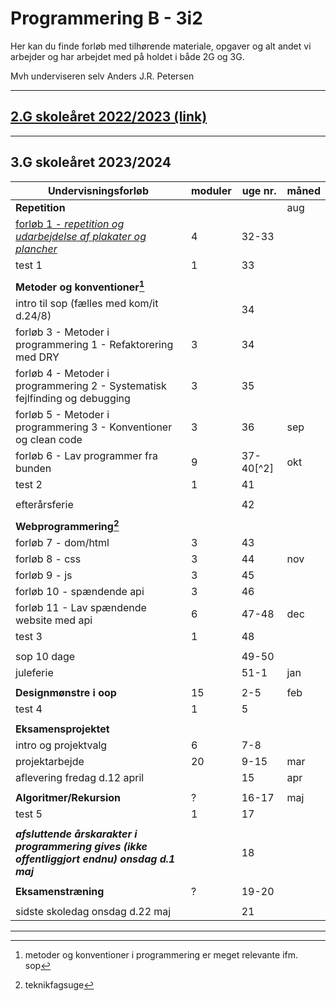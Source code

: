 # Programmering B - 3i2

Her kan du finde forløb med tilhørende materiale, opgaver og alt andet vi arbejder og har arbejdet med på holdet i både 2G og 3G.

Mvh underviseren selv Anders J.R. Petersen

---

## [2.G skoleåret 2022/2023 (link)](forlob_2i2/README_2i2.md)    

---

## 3.G skoleåret 2023/2024

| Undervisningsforløb                                                                                  | moduler | uge nr.         | måned |
| -----------------------------------------------------------------------------------------------------| ------- | --------------- | ----- |
| **Repetition**                                                                                       |         |                 | aug   |    
| [forløb 1 - *repetition og udarbejdelse af plakater og plancher*](forlob1_repetition/forlob1_rep.md) | 4       | 32-33           |       |
| test 1                                                                                               | 1       | 33              |       |
|                                                                                                      |         |                 |       |
| **Metoder og konventioner[^1]**                                                                      |         |                 |       |
| intro til sop (fælles med kom/it d.24/8)                                                             |         | 34              |       |
| forløb 3 - Metoder i programmering 1 - Refaktorering med DRY                                         | 3       | 34              |       |
| forløb 4 - Metoder i programmering 2 - Systematisk fejlfinding og debugging                          | 3       | 35              |       |
| forløb 5 - Metoder i programmering 3 - Konventioner og clean code                                    | 3       | 36              | sep   |
| forløb 6 - Lav programmer fra bunden                                                                 | 9       | 37-40[^2]       | okt   |
| test 2                                                                                               | 1       | 41              |       |
|                                                                                                      |         |                 |       | 
| efterårsferie                                                                                        |         | 42              |       | 
|                                                                                                      |         |                 |       |
| **Webprogrammering[^3]**                                                                             |         |                 |       |
| forløb 7 - dom/html                                                                                  | 3       | 43              |       |
| forløb 8 - css                                                                                       | 3       | 44              | nov   |
| forløb 9 - js                                                                                        | 3       | 45              |       |
| forløb 10 - spændende api                                                                            | 3       | 46              |       |
| forløb 11 - Lav spændende website med api                                                            | 6       | 47-48           | dec   |
| test 3                                                                                               | 1       | 48              |       |
|                                                                                                      |         |                 |       |
| sop 10 dage                                                                                          |         | 49-50           |       |
| juleferie                                                                                            |         | 51-1            | jan   |
|                                                                                                      |         |                 |       |
| **Designmønstre i oop**                                                                              | 15      | 2-5             | feb   |
| test 4                                                                                               | 1       | 5               |       |
|                                                                                                      |         |                 |       |  
| **Eksamensprojektet**                                                                                |         |                 |       |
| intro og projektvalg                                                                                 | 6       | 7-8             |       |
| projektarbejde                                                                                       | 20      | 9-15            | mar   |
| aflevering fredag d.12 april                                                                         |         | 15              | apr   |
|                                                                                                      |         |                 |       |
| **Algoritmer/Rekursion**                                                                             | ?       | 16-17           | maj   |
| test 5                                                                                               | 1       | 17              |       |
|                                                                                                      |         |                 |       |
| ***afsluttende årskarakter i programmering gives (ikke offentliggjort endnu) onsdag d.1 maj***       |         | 18              |       |
|                                                                                                      |         |                 |       |
| **Eksamenstræning**                                                                                  | ?       | 19-20           |       |
|                                                                                                      |         |                 |       |
| sidste skoledag onsdag d.22 maj                                                                      |         | 21              |       |

[^1]: metoder og konventioner i programmering er meget relevante ifm. sop
[^3]: teknikfagsuge
[^4]: udviklings værktøj er "visualstudio code" og  plugin "live server" / publicerings værktøj, github pages

---




